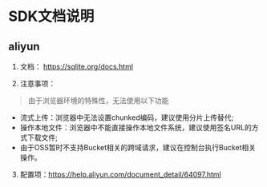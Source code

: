 # SDK文档说明

## aliyun

1. 文档： https://sqlite.org/docs.html

2. 注意事项：

> 由于浏览器环境的特殊性，无法使用以下功能

- 流式上传：浏览器中无法设置chunked编码，建议使用分片上传替代;
- 操作本地文件：浏览器中不能直接操作本地文件系统，建议使用签名URL的方式下载文件;
- 由于OSS暂时不支持Bucket相关的跨域请求，建议在控制台执行Bucket相关操作。

3. 配置项：https://help.aliyun.com/document_detail/64097.html
